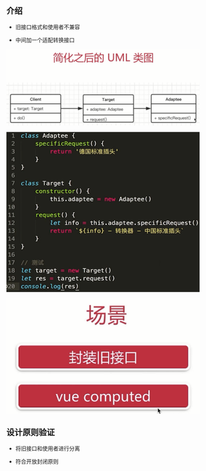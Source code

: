 ## 介绍

- 旧接口格式和使用者不兼容

- 中间加一个适配转换接口


![](/assets/微信截图_20181007151711.png)

![](/assets/微信截图_20181007152016.png)

![](/assets/微信截图_20181007152041.png)



## 设计原则验证

- 将旧接口和使用者进行分离

- 符合开放封闭原则